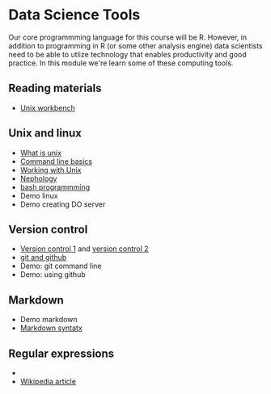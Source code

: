 # Data Science Tools

Our core programmming language for this course will be R. However, in addition to programming in R (or some other analysis engine)
data scientists need to be able to utlize technology that enables productivity and good practice.
In this module we're learn some of these computing tools.

## Reading materials
* [Unix workbench](https://leanpub.com/unix)

## Unix and linux
* [What is unix](https://github.com/seankross/the-unix-workbench/blob/master/docs/01-What-is-Unix.md)
* [Command line basics](https://github.com/seankross/the-unix-workbench/blob/master/docs/03-Command-Line-Basics.md)
* [Working with Unix](https://github.com/seankross/the-unix-workbench/blob/master/docs/04-Working-with-Unix.md)
* [Nephology](https://github.com/seankross/the-unix-workbench/blob/master/docs/07-Nephology.md)
* [bash programmming](http://www.biostat.jhsph.edu/~bcaffo/statcomp/files/bash.pdf)
* Demo linux
* Demo creating DO server

## Version control

* [Version control 1](https://git-scm.com/book/en/v2/Getting-Started-About-Version-Control) and [version control 2](https://en.wikipedia.org/wiki/Version_control)
* [git and github](https://github.com/seankross/the-unix-workbench/blob/master/docs/06-Git-and-GitHub.md)
* Demo: git command line
* Demo: using github

## Markdown

* Demo markdown
* [Markdown syntatx](https://www.markdownguide.org/basic-syntax/)

## Regular expressions
* 
* [Wikipedia article](https://en.wikipedia.org/wiki/Regular_expression#Syntax)
